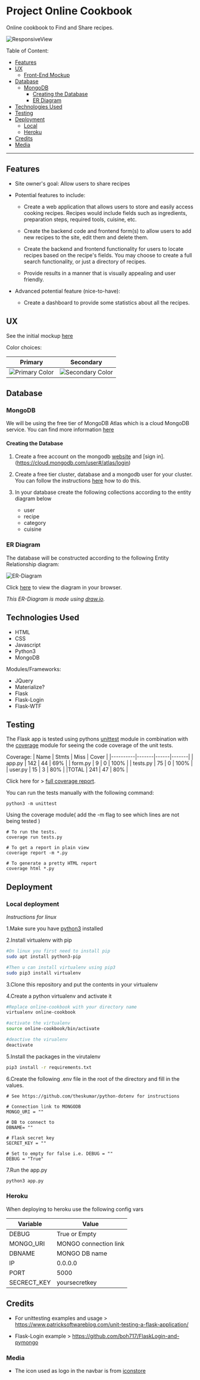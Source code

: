 # Project Online Cookbook

Online cookbook to Find and Share recipes.

![ResponsiveView](https://raw.githubusercontent.com/wickyakloe/Online-Cookbook/master/assets/responsiveView.png "Mobile and Desktop View")

Table of Content:

- [Features](#features)
- [UX](#ux)
  - [Front-End Mockup](#front-end-mockup)
- [Database](#database)
  - [MongoDB](#mongodb)
    - [Creating the Database](#creating-the-database)
    - [ER Diagram](#er-diagram)
- [Technologies Used](#technologies-used)
- [Testing](#testing)
- [Deployment](#deployment)
  - [Local](#local-deployment)
  - [Heroku](#heroku)
- [Credits](#credits)
- [Media](#media)

---
## Features

<!-- In this section, you should go over the different parts of your project, and describe each in a sentence or so.
 
### Existing Features
- Feature 1 - allows users X to achieve Y, by having them fill out Z
- ...

For some/all of your features, you may choose to reference the specific project files that implement them, although this is entirely optional.

In addition, you may also use this section to discuss plans for additional features to be implemented in the future:

### Features Left to Implement
- Another feature idea -->

- Site owner's goal:
Allow users to share recipes

- Potential features to include:
  - Create a web application that allows users to store and easily access cooking recipes. Recipes would include fields such as ingredients, preparation steps, required tools, cuisine, etc.

  - Create the backend code and frontend form(s) to allow users to add new recipes to the site, edit them and delete them.

  - Create the backend and frontend functionality for users to locate recipes based on the recipe's fields. You may choose to create a full search functionality, or just a directory of recipes.

  - Provide results in a manner that is visually appealing and user friendly.

- Advanced potential feature (nice-to-have):

   - Create a dashboard to provide some statistics about all the recipes.
 
## UX
 
<!-- Use this section to provide insight into your UX process, focusing on who this website is for, what it is that they want to achieve and how your project is the best way to help them achieve these things.

In particular, as part of this section we recommend that you provide a list of User Stories, with the following general structure:
- As a user type, I want to perform an action, so that I can achieve a goal.

This section is also where you would share links to any wireframes, mockups, diagrams etc. that you created as part of the design process. These files should themselves either be included in the project itself (in an separate directory), or just hosted elsewhere online and can be in any format that is viewable inside the browser. -->

See the initial mockup [here](https://wickyakloe.github.io/Online-Cookbook/mockup/)

Color choices:

| Primary        | Secondary  |
| ------------- | ----- |
| ![Primary Color](https://raw.githubusercontent.com/wickyakloe/Online-Cookbook/master/assets/materialize_primary_color.png "Materialize blue-grey darken-3")     | ![Secondary Color](https://raw.githubusercontent.com/wickyakloe/Online-Cookbook/master/assets/materialize_secondary_color.png "Materialize yellow darken-3") |

## Database

### MongoDB

We will be using the free tier of MongoDB Atlas which is a cloud MongoDB service. You can find more information [here](https://www.mongodb.com/cloud/atlas)

#### Creating the Database

1. Create a free account on the mongodb [website](https://www.mongodb.com/) and [sign in].(https://cloud.mongodb.com/user#/atlas/login)

2. Create a free tier cluster, database and a mongodb user for your cluster. You can follow the instructions [here](https://docs.atlas.mongodb.com/getting-started/#deploy-a-free-tier-cluster) how to do this.

3. In your database create the following collections according to the entity diagram below
    - user
    - recipe
    - category
    - cuisine

### ER Diagram

The database will be constructed according to the following Entity Relationship diagram:

![ER-Diagram](https://github.com/wickyakloe/Online-Cookbook/raw/master/assets/ER_Diagram_Project_3.jpg "ER-Diagram Online-Cookbook")

Click [here](https://www.draw.io/?lightbox=1&highlight=0000ff&layers=1&nav=1&title=ER_Diagram_Project_3.drawio#Uhttps%3A%2F%2Fraw.githubusercontent.com%2Fwickyakloe%2FOnline-Cookbook%2Fmaster%2Fassets%2FER_Diagram_Project_3.drawio) to view the diagram in your browser.

*This ER-Diagram is made using [draw.io](https://www.draw.io).*

## Technologies Used

- HTML
- CSS
- Javascript
- Python3
- MongoDB

Modules/Frameworks:

- JQuery
- Materialize?
- Flask
- Flask-Login
- Flask-WTF

## Testing

The Flask app is tested using pythons [unittest](https://docs.python.org/3/library/unittest.html) module in combination with the [coverage](https://coverage.readthedocs.io/en/v4.5.x/) module for seeing the code coverage of the unit tests.

Coverage:
| Name     | Stmts | Miss | Cover |
|----------|-------|------|-------|
| app.py   | 142   | 44   | 69%   |
| form.py  | 9     | 0    | 100%  |
| tests.py | 75    | 0    | 100%  |
| user.py  | 15    | 3    | 80%   |
|TOTAL     | 241   | 47   | 80%   |

Click here for > [full coverage report](https://wickyakloe.github.io/Online-Cookbook/assets/htmlcov/).

You can run the tests manually with the following command:

```code
python3 -m unittest
```

Using the coverage module(
add the -m flag to see which lines are not being tested )

```code
# To run the tests.
coverage run tests.py

# To get a report in plain view
coverage report -m *.py

# To generate a pretty HTML report
coverage html *.py
```


## Deployment

### Local deployment

*Instructions for linux*


1.Make sure you have [python3](https://www.python.org/) installed

2.Install virtualenv with pip

```bash
#On linux you first need to install pip
sudo apt install python3-pip

#Then u can install virtualenv using pip3
sudo pip3 install virtualenv
```

3.Clone this repository and put the contents in your virtualenv

4.Create a python virtualenv and activate it

```bash
#Replace online-cookbook with your directory name
virtualenv online-cookbook

#activate the virtualenv
source online-cookbook/bin/activate

#deactive the virualenv
deactivate
```

5.Install the packages in the virutalenv

```bash
pip3 install -r requirements.txt
```

6.Create the following .env file in the root of the directory
and fill in the values.

```env
# See https://github.com/theskumar/python-dotenv for instructions

# Connection link to MONGODB
MONGO_URI = ""

# DB to connect to
DBNAME= ""

# Flask secret key
SECRET_KEY = ""

# Set to empty for false i.e. DEBUG = ""
DEBUG = "True"
```

7.Run the app.py

```bash
python3 app.py
```

### Heroku

When deploying to heroku use the following config vars

| Variable        | Value  |
| --------------- | ------ |
|DEBUG| True or Empty |
|MONGO_URI| MONGO connection link |
|DBNAME| MONGO DB name |
|IP| 0.0.0.0 |
|PORT| 5000 |
|SECRECT_KEY| yoursecretkey |


## Credits

- For unittesting examples and usage > https://www.patricksoftwareblog.com/unit-testing-a-flask-application/

- Flask-Login example > https://github.com/boh717/FlaskLogin-and-pymongo

### Media
- The icon used as logo in the navbar is from [iconstore](https://iconstore.co/icons/tasty-icons-free/)